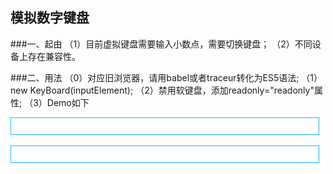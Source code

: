 模拟数字键盘
----

###一、起由
	（1）目前虚拟键盘需要输入小数点，需要切换键盘；
	（2）不同设备上存在兼容性。
	
	
###二、用法
	（0）对应旧浏览器，请用babel或者traceur转化为ES5语法;
	（1）new KeyBoard(inputElement);
	（2）禁用软键盘，添加readonly="readonly"属性;
	（3）Demo如下
		<!DOCTYPE html>
		<html>
		<head>
			<meta charset="utf-8" />
			<title>模拟数字键盘</title>
			<meta name="viewport" content="width=device-width, initial-scale=1.0, 
			maximum-scale=1.0, minimum-scale=1.0, minimal-ui" />
		</head>
		<body>
			<div>
				<input id="text1" readonly="readonly" style="height:28px;width:98%;outline:none;
				border:1px solid #1AB6FF;padding-left:3px;"/>
				<br />
				<br />
				<input id="text2" readonly="readonly"  style="height:28px;width:98%;
				outline:none;border:1px solid #1AB6FF;padding-left:3px;"/>
			</div>
			<script type="text/javascript" src="keyboard.js"></script>
			<script type="text/javascript">
			(function(){
				var input1 = document.getElementById('text1');
				var input2 = document.getElementById('text2');
				
				input1.onclick = function(){
					new KeyBoard(input1);
				};
				
				input2.onclick = function(){
					new KeyBoard(input2,{
						keyLists:[[1,2,3],[4,5,6],[7,8,9],[".",0,"删除"]],
						keyStyles:{
							".":"background-color:#D3D9DF;",
							"删除":"background-color:#D3D9DF;"
						},
						onFinish(after,before,inputElement){
							//todo
						}
					});
				};
			
			})();
			</script>
		</body>
		</html>
